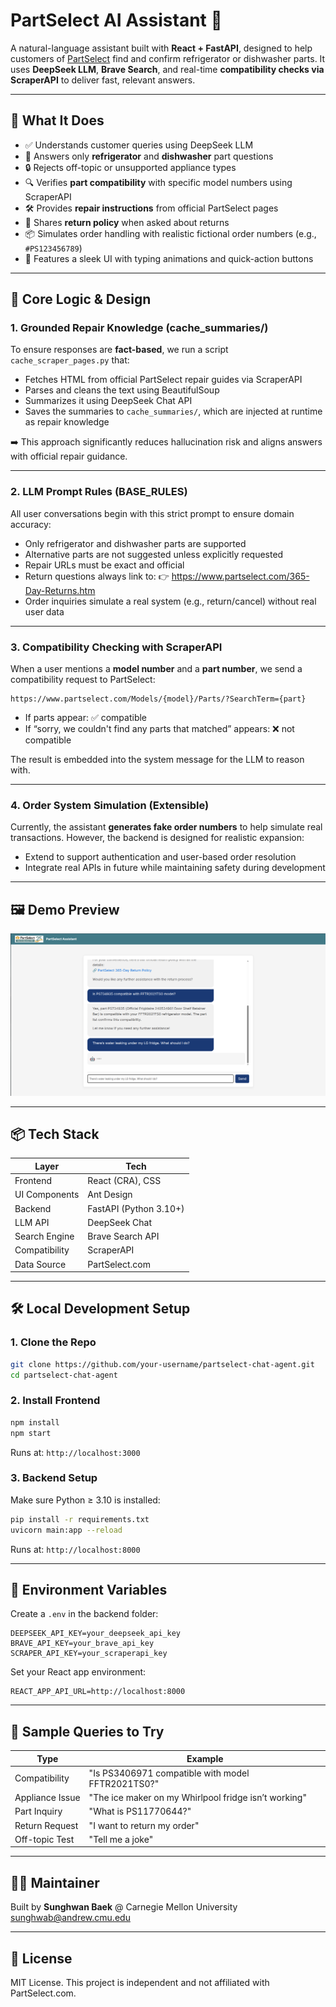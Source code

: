 # PartSelect AI Assistant 🤖

A natural-language assistant built with **React + FastAPI**, designed to help customers of [PartSelect](https://www.partselect.com) find and confirm refrigerator or dishwasher parts. It uses **DeepSeek LLM**, **Brave Search**, and real-time **compatibility checks via ScraperAPI** to deliver fast, relevant answers.

---

## 🧠 What It Does

- ✅ Understands customer queries using DeepSeek LLM
- 🧊 Answers only **refrigerator** and **dishwasher** part questions
- 🔒 Rejects off-topic or unsupported appliance types
- 🔍 Verifies **part compatibility** with specific model numbers using ScraperAPI
- 🛠️ Provides **repair instructions** from official PartSelect pages
- 🔁 Shares **return policy** when asked about returns
- 📦 Simulates order handling with realistic fictional order numbers (e.g., `#PS123456789`)
- 🤖 Features a sleek UI with typing animations and quick-action buttons

---

## 🧩 Core Logic & Design

### 1. Grounded Repair Knowledge (cache_summaries/)

To ensure responses are **fact-based**, we run a script `cache_scraper_pages.py` that:

- Fetches HTML from official PartSelect repair guides via ScraperAPI
- Parses and cleans the text using BeautifulSoup
- Summarizes it using DeepSeek Chat API
- Saves the summaries to `cache_summaries/`, which are injected at runtime as repair knowledge

➡️ This approach significantly reduces hallucination risk and aligns answers with official repair guidance.

---

### 2. LLM Prompt Rules (BASE_RULES)

All user conversations begin with this strict prompt to ensure domain accuracy:

- Only refrigerator and dishwasher parts are supported
- Alternative parts are not suggested unless explicitly requested
- Repair URLs must be exact and official
- Return questions always link to:
  👉 https://www.partselect.com/365-Day-Returns.htm
- Order inquiries simulate a real system (e.g., return/cancel) without real user data

---

### 3. Compatibility Checking with ScraperAPI

When a user mentions a **model number** and a **part number**, we send a compatibility request to PartSelect:

```
https://www.partselect.com/Models/{model}/Parts/?SearchTerm={part}
```

- If parts appear: ✅ compatible
- If “sorry, we couldn't find any parts that matched” appears: ❌ not compatible

The result is embedded into the system message for the LLM to reason with.

---

### 4. Order System Simulation (Extensible)

Currently, the assistant **generates fake order numbers** to help simulate real transactions. However, the backend is designed for realistic expansion:

- Extend to support authentication and user-based order resolution
- Integrate real APIs in future while maintaining safety during development

---

## 🖼️ Demo Preview

![Demo Preview](screenshot.png)

---

## 📦 Tech Stack

| Layer         | Tech                      |
|---------------|---------------------------|
| Frontend      | React (CRA), CSS          |
| UI Components | Ant Design                |
| Backend       | FastAPI (Python 3.10+)    |
| LLM API       | DeepSeek Chat             |
| Search Engine | Brave Search API          |
| Compatibility | ScraperAPI                |
| Data Source   | PartSelect.com            |

---

## 🛠️ Local Development Setup

### 1. Clone the Repo

```bash
git clone https://github.com/your-username/partselect-chat-agent.git
cd partselect-chat-agent
```

### 2. Install Frontend

```bash
npm install
npm start
```

Runs at: `http://localhost:3000`

### 3. Backend Setup

Make sure Python ≥ 3.10 is installed:

```bash
pip install -r requirements.txt
uvicorn main:app --reload
```

Runs at: `http://localhost:8000`

---

## 📁 Environment Variables

Create a `.env` in the backend folder:

```env
DEEPSEEK_API_KEY=your_deepseek_api_key
BRAVE_API_KEY=your_brave_api_key
SCRAPER_API_KEY=your_scraperapi_key
```

Set your React app environment:

```env
REACT_APP_API_URL=http://localhost:8000
```

---

## 💬 Sample Queries to Try

| Type              | Example                                                   |
|-------------------|-----------------------------------------------------------|
| Compatibility     | "Is PS3406971 compatible with model FFTR2021TS0?"        |
| Appliance Issue   | "The ice maker on my Whirlpool fridge isn’t working"      |
| Part Inquiry      | "What is PS11770644?"                                     |
| Return Request    | "I want to return my order"                               |
| Off-topic Test    | "Tell me a joke"                                          |

---

## 🙋‍♂️ Maintainer

Built by **Sunghwan Baek** @ Carnegie Mellon University  
sunghwab@andrew.cmu.edu

---

## 📝 License

MIT License. This project is independent and not affiliated with PartSelect.com.
